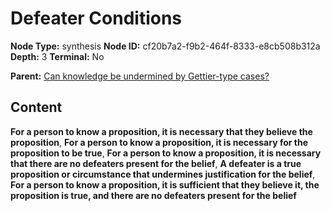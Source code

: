 # Defeater Conditions

**Node Type:** synthesis
**Node ID:** cf20b7a2-f9b2-464f-8333-e8cb508b312a
**Depth:** 3
**Terminal:** No

**Parent:** [Can knowledge be undermined by Gettier-type cases?](can-knowledge-be-undermined-by-gettier-type-cases.md)

## Content

**For a person to know a proposition, it is necessary that they believe the proposition**, **For a person to know a proposition, it is necessary for the proposition to be true**, **For a person to know a proposition, it is necessary that there are no defeaters present for the belief**, **A defeater is a true proposition or circumstance that undermines justification for the belief**, **For a person to know a proposition, it is sufficient that they believe it, the proposition is true, and there are no defeaters present for the belief**
